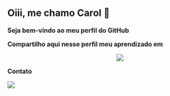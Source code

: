 ## Oiii, me chamo Carol 👋

**Seja bem-vindo ao meu perfil do GitHub**

**Compartilho aqui nesse perfil meu aprendizado em** 

<p align="center">
  <a href="https://skillicons.dev">
    <img src="https://skillicons.dev/icons?i=javascript,html,css,java,mysql,spring,figma,vscode&perline=14" />
  </a>
</p>


**Contato**
<div>
<a href="https://www.linkedin.com/in/caroline-monteiro-10457a285" target="_blank"><img loading="lazy" src="https://img.shields.io/badge/-LinkedIn-%230077B5?style=for-the-badge&logo=linkedin&logoColor=white" target="_blank"></a>   
</div>

